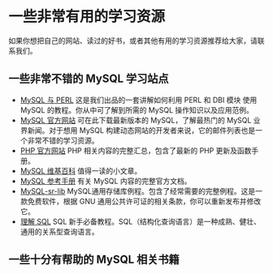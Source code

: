 # 一些非常有用的学习资源   


如果你想把自己的网站、读过的好书，或者其他有用的学习资源推荐给大家，请联系我们。


## 一些非常不错的 MySQL 学习站点   

- [MySQL 与 PERL]() 这是我们出品的一套讲解如何利用 PERL 和 DBI 模块 使用 MySQL 的教程。你从中可了解到所需的 MySQL 操作知识以及应用范例。
- [MySQL 官方网站]() 可在此下载最新版本的 MySQL，了解最热门的 MySQL 业界新闻。对于想用 MySQL 构建动态网站的开发者来说，它的邮件列表也是一个非常不错的学习资源。  
- [PHP 官方网站]() PHP 相关内容的完整汇总，包含了最新的 PHP 更新及函数手册。  
- [MySQL 维基百科]() 值得一读的小文章。 
- [MySQL 参考手册]() 有关 MySQL 内容的完整官方文档。 
- [MySQL-sr-lib]() MySQL通用存储库例程。包含了经常需要的完整例程。这是一款免费软件，根据 GNU 通用公共许可证的相关条款，你可以重新发布并修改它。
- [理解 SQL]() SQL 新手必备教程。SQL（结构化查询语言）是一种成熟、健壮、通用的关系型查询语言。  






## 一些十分有帮助的 MySQL 相关书籍      



